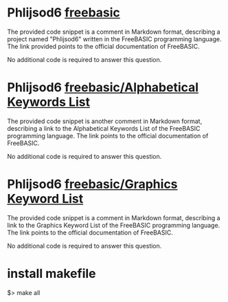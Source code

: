 # Phlijsod6 [freebasic](https://www.freebasic.net/wiki/DocToc)

The provided code snippet is a comment in Markdown format, describing a project named "Phlijsod6" written in the FreeBASIC programming language. The link provided points to the official documentation of FreeBASIC.

No additional code is required to answer this question.

# Phlijsod6 [freebasic/Alphabetical Keywords List](https://www.freebasic.net/wiki/CatPgFullIndex)

The provided code snippet is another comment in Markdown format, describing a link to the Alphabetical Keywords List of the FreeBASIC programming language. The link points to the official documentation of FreeBASIC.

No additional code is required to answer this question.

# Phlijsod6 [freebasic/Graphics Keyword List](https://www.freebasic.net/wiki/CatPgGfx)

The provided code snippet is a comment in Markdown format, describing a link to the Graphics Keyword List of the FreeBASIC programming language. The link points to the official documentation of FreeBASIC.

No additional code is required to answer this question.

# install makefile 
$> make all